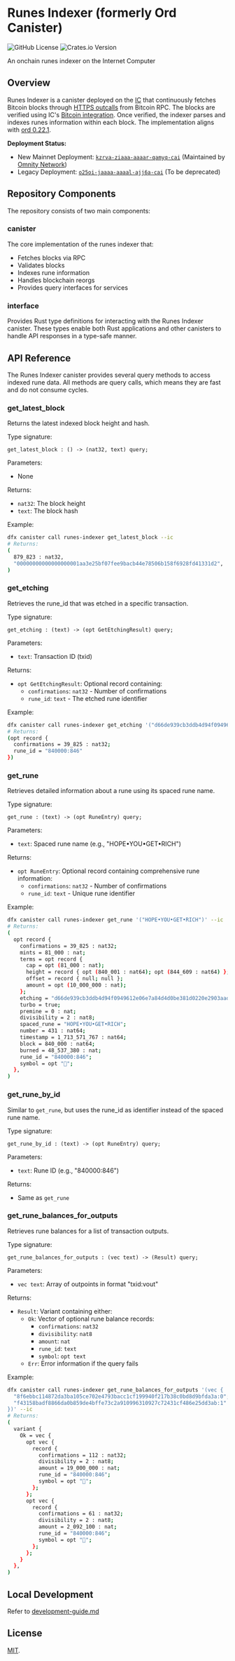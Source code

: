 # Runes Indexer (formerly Ord Canister)

![GitHub License](https://img.shields.io/github/license/octopus-network/runes-indexer)
![Crates.io Version](https://img.shields.io/crates/v/runes-indexer-interface)


An onchain runes indexer on the Internet Computer

## Overview

Runes Indexer is a canister deployed on the [IC](https://internetcomputer.org/) that continuously fetches Bitcoin blocks through [HTTPS outcalls](https://internetcomputer.org/https-outcalls) from Bitcoin RPC. The blocks are verified using IC's [Bitcoin integration](https://internetcomputer.org/docs/current/references/bitcoin-how-it-works). Once verified, the indexer parses and indexes runes information within each block. The implementation aligns with [ord 0.22.1](https://github.com/ordinals/ord/releases/tag/0.22.1).

**Deployment Status:**
- New Mainnet Deployment: [`kzrva-ziaaa-aaaar-qamyq-cai`](https://dashboard.internetcomputer.org/canister/kzrva-ziaaa-aaaar-qamyq-cai) (Maintained by [Omnity Network](https://omnity.network/))
- Legacy Deployment: [`o25oi-jaaaa-aaaal-ajj6a-cai`](https://dashboard.internetcomputer.org/canister/o25oi-jaaaa-aaaal-ajj6a-cai) (To be deprecated)

## Repository Components

The repository consists of two main components:

### canister
The core implementation of the runes indexer that:
- Fetches blocks via RPC
- Validates blocks
- Indexes rune information
- Handles blockchain reorgs
- Provides query interfaces for services

### interface
Provides Rust type definitions for interacting with the Runes Indexer canister. These types enable both Rust applications and other canisters to handle API responses in a type-safe manner.

## API Reference

The Runes Indexer canister provides several query methods to access indexed rune data. All methods are query calls, which means they are fast and do not consume cycles.

### get_latest_block
Returns the latest indexed block height and hash.

Type signature:
```candid
get_latest_block : () -> (nat32, text) query;
```

Parameters:
- None

Returns:
- `nat32`: The block height
- `text`: The block hash

Example:
```bash
dfx canister call runes-indexer get_latest_block --ic
# Returns:
(
  879_823 : nat32,
  "00000000000000000001aa3e25bf07fee9bacb44e78506b158f6928fd41331d2",
)
```

### get_etching
Retrieves the rune_id that was etched in a specific transaction.

Type signature:
```candid
get_etching : (text) -> (opt GetEtchingResult) query;
```

Parameters:
- `text`: Transaction ID (txid)

Returns:
- `opt GetEtchingResult`: Optional record containing:
  - `confirmations`: `nat32` - Number of confirmations
  - `rune_id`: `text` - The etched rune identifier

Example:
```bash
dfx canister call runes-indexer get_etching '("d66de939cb3ddb4d94f0949612e06e7a84d4d0be381d0220e2903aad68135969")' --ic
# Returns:
(opt record {
  confirmations = 39_825 : nat32;
  rune_id = "840000:846"
})
```

### get_rune
Retrieves detailed information about a rune using its spaced rune name.

Type signature:
```candid
get_rune : (text) -> (opt RuneEntry) query;
```

Parameters:
- `text`: Spaced rune name (e.g., "HOPE•YOU•GET•RICH")

Returns:
- `opt RuneEntry`: Optional record containing comprehensive rune information:
  - `confirmations`: `nat32` - Number of confirmations
  - `rune_id`: `text` - Unique rune identifier

Example:
```bash
dfx canister call runes-indexer get_rune '("HOPE•YOU•GET•RICH")' --ic
# Returns:
(
  opt record {
    confirmations = 39_825 : nat32;
    mints = 81_000 : nat;
    terms = opt record {
      cap = opt (81_000 : nat);
      height = record { opt (840_001 : nat64); opt (844_609 : nat64) };
      offset = record { null; null };
      amount = opt (10_000_000 : nat);
    };
    etching = "d66de939cb3ddb4d94f0949612e06e7a84d4d0be381d0220e2903aad68135969";
    turbo = true;
    premine = 0 : nat;
    divisibility = 2 : nat8;
    spaced_rune = "HOPE•YOU•GET•RICH";
    number = 431 : nat64;
    timestamp = 1_713_571_767 : nat64;
    block = 840_000 : nat64;
    burned = 48_537_380 : nat;
    rune_id = "840000:846";
    symbol = opt "🧧";
  },
)
```

### get_rune_by_id
Similar to `get_rune`, but uses the rune_id as identifier instead of the spaced rune name.

Type signature:
```candid
get_rune_by_id : (text) -> (opt RuneEntry) query;
```

Parameters:
- `text`: Rune ID (e.g., "840000:846")

Returns:
- Same as `get_rune`

### get_rune_balances_for_outputs
Retrieves rune balances for a list of transaction outputs.

Type signature:
```candid
get_rune_balances_for_outputs : (vec text) -> (Result) query;
```

Parameters:
- `vec text`: Array of outpoints in format "txid:vout"

Returns:
- `Result`: Variant containing either:
  - `Ok`: Vector of optional rune balance records:
    - `confirmations`: `nat32`
    - `divisibility`: `nat8`
    - `amount`: `nat`
    - `rune_id`: `text`
    - `symbol`: `opt text`
  - `Err`: Error information if the query fails

Example:
```bash
dfx canister call runes-indexer get_rune_balances_for_outputs '(vec {
  "8f6ebbc114872da3ba105ce702e4793bacc1cf199940f217b38c0bd8d9bfda3a:0";
  "f43158badf8866da0b859de4bffe73c2a910996310927c72431cf486e25dd3ab:1"
})' --ic
# Returns:
(
  variant {
    Ok = vec {
      opt vec {
        record {
          confirmations = 112 : nat32;
          divisibility = 2 : nat8;
          amount = 19_000_000 : nat;
          rune_id = "840000:846";
          symbol = opt "🧧";
        };
      };
      opt vec {
        record {
          confirmations = 61 : nat32;
          divisibility = 2 : nat8;
          amount = 2_092_100 : nat;
          rune_id = "840000:846";
          symbol = opt "🧧";
        };
      };
    }
  },
)
```

## Local Development
Refer to [development-guide.md](./development-guide.md)

## License
[MIT](LICENSE).